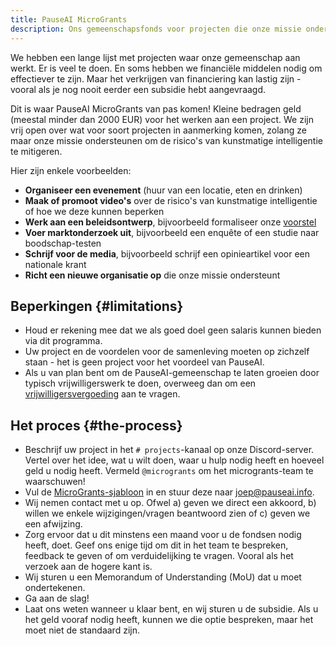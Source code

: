 ```yaml
---
title: PauseAI MicroGrants
description: Ons gemeenschapsfonds voor projecten die onze missie ondersteunen.
---
```


We hebben een lange lijst met projecten waar onze gemeenschap aan werkt.
Er is veel te doen.
En soms hebben we financiële middelen nodig om effectiever te zijn.
Maar het verkrijgen van financiering kan lastig zijn - vooral als je nog nooit eerder een subsidie hebt aangevraagd.

Dit is waar PauseAI MicroGrants van pas komen!
Kleine bedragen geld (meestal minder dan 2000 EUR) voor het werken aan een project.
We zijn vrij open over wat voor soort projecten in aanmerking komen, zolang ze maar onze missie ondersteunen om de risico's van kunstmatige intelligentie te mitigeren.

Hier zijn enkele voorbeelden:

- **Organiseer een evenement** (huur van een locatie, eten en drinken)
- **Maak of promoot video's** over de risico's van kunstmatige intelligentie of hoe we deze kunnen beperken
- **Werk aan een beleidsontwerp**, bijvoorbeeld formaliseer onze [voorstel](/proposal)
- **Voer marktonderzoek uit**, bijvoorbeeld een enquête of een studie naar boodschap-testen
- **Schrijf voor de media**, bijvoorbeeld schrijf een opinieartikel voor een nationale krant
- **Richt een nieuwe organisatie op** die onze missie ondersteunt

## Beperkingen {#limitations}

- Houd er rekening mee dat we als goed doel geen salaris kunnen bieden via dit programma.
- Uw project en de voordelen voor de samenleving moeten op zichzelf staan - het is geen project voor het voordeel van PauseAI.
- Als u van plan bent om de PauseAI-gemeenschap te laten groeien door typisch vrijwilligerswerk te doen, overweeg dan om een [vrijwilligersvergoeding](/volunteer-stipends) aan te vragen.

## Het proces {#the-process}

- Beschrijf uw project in het `# projects`-kanaal op onze Discord-server. Vertel over het idee, wat u wilt doen, waar u hulp nodig heeft en hoeveel geld u nodig heeft. Vermeld `@microgrants` om het microgrants-team te waarschuwen!
- Vul de [MicroGrants-sjabloon](https://docs.google.com/document/d/1oPXezImarCY7MCYaT-lJb-uLNbbQ76O1FYNr-WTS6hI/edit?usp=sharing) in en stuur deze naar [joep@pauseai.info](mailto:joep@pauseai.info).
- Wij nemen contact met u op. Ofwel a) geven we direct een akkoord, b) willen we enkele wijzigingen/vragen beantwoord zien of c) geven we een afwijzing.
- Zorg ervoor dat u dit minstens een maand voor u de fondsen nodig heeft, doet. Geef ons enige tijd om dit in het team te bespreken, feedback te geven of om verduidelijking te vragen. Vooral als het verzoek aan de hogere kant is.
- Wij sturen u een Memorandum of Understanding (MoU) dat u moet ondertekenen.
- Ga aan de slag!
- Laat ons weten wanneer u klaar bent, en wij sturen u de subsidie. Als u het geld vooraf nodig heeft, kunnen we die optie bespreken, maar het moet niet de standaard zijn.
